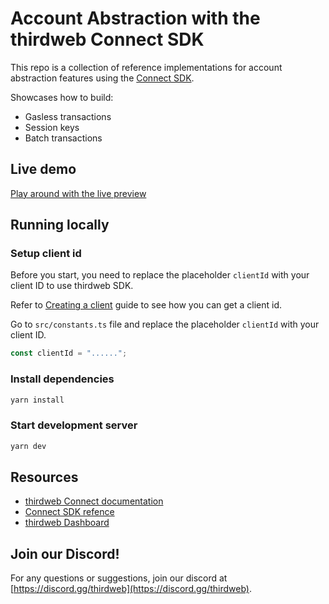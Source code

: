 # Account Abstraction with the thirdweb Connect SDK

This repo is a collection of reference implementations for account abstraction features using the [Connect SDK](https://portal.thidweb.com/connect).

Showcases how to build:

- Gasless transactions
- Session keys
- Batch transactions

## Live demo

[Play around with the live preview](https://account-abstraction.thirdweb-preview.com)

## Running locally

### Setup client id

Before you start, you need to replace the placeholder `clientId` with your client ID to use thirdweb SDK.

Refer to [Creating a client](https://portal.thirdweb.com/typescript/v5/client) guide to see how you can get a client id.

Go to `src/constants.ts` file and replace the placeholder `clientId` with your client ID.

```ts
const clientId = "......";
```

### Install dependencies

```bash
yarn install
```

### Start development server

```bash
yarn dev
```

## Resources

- [thirdweb Connect documentation](https://portal.thirdweb.com/connect)
- [Connect SDK refence](https://portal.thirdweb.com/typescript/v5)
- [thirdweb Dashboard](https://thirdweb.com/dashboard)

## Join our Discord!

For any questions or suggestions, join our discord at [https://discord.gg/thirdweb](https://discord.gg/thirdweb).
